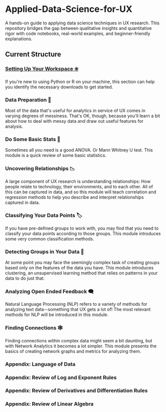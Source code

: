 # Applied-Data-Science-for-UX
A hands-on guide to applying data science techniques in UX research. This repository bridges the gap between qualitative insights and quantitative rigor with code notebooks, real-world examples, and beginner-friendly explanations.

## Current Structure

### [Setting Up Your Workspace ❇️](/module00)
If you're new to using Python or R on your machine, this section can help you identify the necessary downloads to get started.

### Data Preparation 🔢
Most of the data that's useful for analytics in service of UX comes in varying degrees of messiness. That's OK, though, because you'll learn a bit about how to deal with messy data and draw out useful features for analysis.

### Do Some Basic Stats 🌟
Sometimes all you need is a good ANOVA. Or Mann Whitney U test. This module is a quick review of some basic statistics.

### Uncovering Relationships 📉
A large component of UX research is understanding relationships: How people relate to technology, their environments, and to each other. All of this can be captured in data, and so this module will teach correlation and regression methods to help you describe and interpret relationships captured in data.

### Classifying Your Data Points 🏷️
If you have pre-defined groups to work with, you may find that you need to classify your data points according to those groups. This module introduces some very common classification methods.

### Detecting Groups in Your Data 👥
At some point you may face the seemingly complex task of creating groups based only on the features of the data you have. This module introduces clustering, an unsupervised learning method that relies on patterns in your data to do just that.

### Analyzing Open Ended Feedback 🗨️
Natural Language Processing (NLP) refers to a variety of methods for analyzing text data--something that UX gets a lot of! The most relevant methods for NLP will be introduced in this module.

### Finding Connections 🕸️
Finding connections within complex data might seem a bit daunting, but with Network Analytics it becomes a lot simpler. This module presents the basics of creating network graphs and metrics for analyzing them.

### Appendix: Language of Data

### Appendix: Review of Log and Exponent Rules

### Appendix: Review of Derivatives and Differentiation Rules

### Appendix: Review of Linear Algebra




